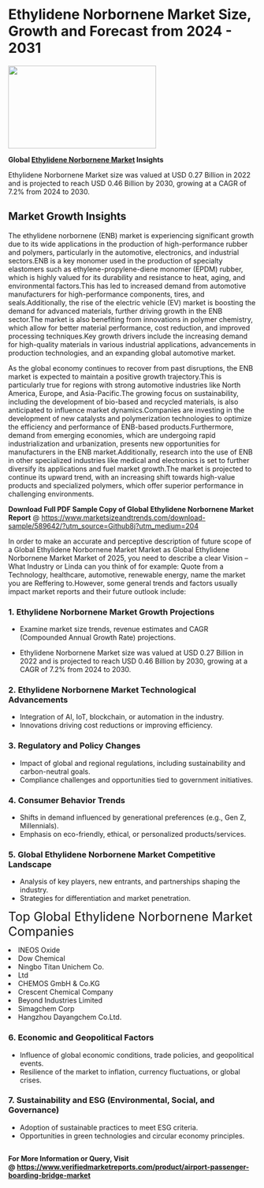 <H1>Ethylidene Norbornene Market Size, Growth and Forecast from 2024 - 2031</H1><img class="aligncenter size-medium wp-image-584254" src="https://thirdeyenews.in/wp-content/uploads/2024/09/Global-Market-Research-300x168.jpeg" alt="" width="300" height="168" /><p><strong>Global&nbsp;<a href="https://www.marketsizeandtrends.com/download-sample/589642/?utm_source=Github8j?utm_medium=204">Ethylidene Norbornene Market</a> Insights</strong></p><p>Ethylidene Norbornene Market size was valued at USD 0.27 Billion in 2022 and is projected to reach USD 0.46 Billion by 2030, growing at a CAGR of 7.2% from 2024 to 2030.</p><p><h2>Market Growth Insights</h2> <p>The ethylidene norbornene (ENB) market is experiencing significant growth due to its wide applications in the production of high-performance rubber and polymers, particularly in the automotive, electronics, and industrial sectors.ENB is a key monomer used in the production of specialty elastomers such as ethylene-propylene-diene monomer (EPDM) rubber, which is highly valued for its durability and resistance to heat, aging, and environmental factors.This has led to increased demand from automotive manufacturers for high-performance components, tires, and seals.Additionally, the rise of the electric vehicle (EV) market is boosting the demand for advanced materials, further driving growth in the ENB sector.The market is also benefiting from innovations in polymer chemistry, which allow for better material performance, cost reduction, and improved processing techniques.Key growth drivers include the increasing demand for high-quality materials in various industrial applications, advancements in production technologies, and an expanding global automotive market.</p> <p>As the global economy continues to recover from past disruptions, the ENB market is expected to maintain a positive growth trajectory.This is particularly true for regions with strong automotive industries like North America, Europe, and Asia-Pacific.The growing focus on sustainability, including the development of bio-based and recycled materials, is also anticipated to influence market dynamics.Companies are investing in the development of new catalysts and polymerization technologies to optimize the efficiency and performance of ENB-based products.Furthermore, demand from emerging economies, which are undergoing rapid industrialization and urbanization, presents new opportunities for manufacturers in the ENB market.Additionally, research into the use of ENB in other specialized industries like medical and electronics is set to further diversify its applications and fuel market growth.The market is projected to continue its upward trend, with an increasing shift towards high-value products and specialized polymers, which offer superior performance in challenging environments.</p> <p><span class=""><strong>Download Full PDF Sample Copy of Global Ethylidene Norbornene Market Report</strong> @ <a href="https://www.marketsizeandtrends.com/download-sample/589642/?utm_source=Github8j?utm_medium=204" target="_blank">https://www.marketsizeandtrends.com/download-sample/589642/?utm_source=Github8j?utm_medium=204</a></span></p><p>In order to make an accurate and perceptive description of future scope of a Global&nbsp;Ethylidene Norbornene Market Market as Global&nbsp;Ethylidene Norbornene Market Market of 2025, you need to describe a clear Vision &ndash; What Industry or Linda can you think of for example: Quote from a Technology, healthcare, automotive, renewable energy, name the market you are Reffering to.However, some general trends and factors usually impact market reports and their future outlook include:</p><h3>1.&nbsp;<strong>Ethylidene Norbornene Market Growth Projections</strong></h3><ul><li>Examine market size trends, revenue estimates and CAGR (Compounded Annual Growth Rate) projections.</li><li><p>Ethylidene Norbornene Market size was valued at USD 0.27 Billion in 2022 and is projected to reach USD 0.46 Billion by 2030, growing at a CAGR of 7.2% from 2024 to 2030.</p></li></ul><h3>2.&nbsp;<strong>Ethylidene Norbornene Market Technological Advancements</strong></h3><ul><li>Integration of AI, IoT, blockchain, or automation in the industry.</li><li>Innovations driving cost reductions or improving efficiency.</li></ul><h3>3.&nbsp;<strong>Regulatory and Policy Changes</strong></h3><ul><li>Impact of global and regional regulations, including sustainability and carbon-neutral goals.</li><li>Compliance challenges and opportunities tied to government initiatives.</li></ul><h3>4.&nbsp;<strong>Consumer Behavior Trends</strong></h3><ul><li>Shifts in demand influenced by generational preferences (e.g., Gen Z, Millennials).</li><li>Emphasis on eco-friendly, ethical, or personalized products/services.</li></ul><h3>5.&nbsp;<strong>Global Ethylidene Norbornene Market Competitive Landscape</strong></h3><ul><li>Analysis of key players, new entrants, and partnerships shaping the industry.</li><li>Strategies for differentiation and market penetration.</li></ul><p data-pm-slice="1 1 []"><span style="color: inherit; font-family: inherit; font-size: 25px;">Top Global Ethylidene Norbornene Market Companies</span></p><div class="" data-test-id=""><p><li>INEOS Oxide</li><li> Dow Chemical</li><li> Ningbo Titan Unichem Co.</li><li> Ltd</li><li> CHEMOS GmbH & Co.KG</li><li> Crescent Chemical Company</li><li> Beyond Industries Limited</li><li> Simagchem Corp</li><li> Hangzhou Dayangchem Co.Ltd.</li></p></div><h3>6.&nbsp;<strong>Economic and Geopolitical Factors</strong></h3><ul><li>Influence of global economic conditions, trade policies, and geopolitical events.</li><li>Resilience of the market to inflation, currency fluctuations, or global crises.</li></ul><h3>7.&nbsp;<strong>Sustainability and ESG (Environmental, Social, and Governance)</strong></h3><ul><li>Adoption of sustainable practices to meet ESG criteria.</li><li>Opportunities in green technologies and circular economy principles.</li></ul><h2><strong style="font-size: 14px;">For More Information or Query, Visit @&nbsp;</strong><a style="background-color: #ffffff; font-size: 14px;" href="https://www.marketsizeandtrends.com/report/ethylidene-norbornene-market/" target="_blank">https://www.verifiedmarketreports.com/product/airport-passenger-boarding-bridge-market</a></h2>